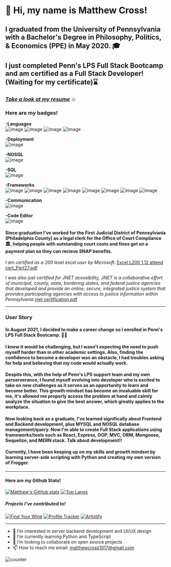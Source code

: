 <p align="center"> <h1>👋 Hi, my name is Matthew Cross!</h1> </p>

## I graduated from the University of Pennsylvania with a Bachelor's Degree in Philosophy, Politics, & Economics (PPE) in May 2020. 🎓

## I just completed Penn's LPS Full Stack Bootcamp and am certified as a Full Stack Developer! (Waiting for my certificate)⌛

### [*Take a look at my resume*](https://docs.google.com/document/d/1HOzr1bBkC3nN_z0Mglpie7cdjutdz_zH22lqIPRAX7c/edit?usp=sharing) ☺

### Here are my badges!

**-Languages**  
![image](https://img.shields.io/badge/CSS3-1572B6?style=for-the-badge&logo=css3&logoColor=white)
![image](https://img.shields.io/badge/HTML5-E34F26?style=for-the-badge&logo=html5&logoColor=white)
![image](https://img.shields.io/badge/JavaScript-323330?style=for-the-badge&logo=javascript&logoColor=F7DF1E)
![image](https://img.shields.io/badge/json-5E5C5C?style=for-the-badge&logo=json&logoColor=white)  

**-Deployment**  
![image](https://img.shields.io/badge/Heroku-430098?style=for-the-badge&logo=heroku&logoColor=white)  

**-NOSQL**  
![image](https://img.shields.io/badge/MongoDB-4EA94B?style=for-the-badge&logo=mongodb&logoColor=white)  

**-SQL**  
![image](https://img.shields.io/badge/MySQL-005C84?style=for-the-badge&logo=mysql&logoColor=white)  

**-Frameworks**  
![image](https://img.shields.io/badge/Apollo%20GraphQL-311C87?&style=for-the-badge&logo=Apollo%20GraphQL&logoColor=white)
![image](https://img.shields.io/badge/Bootstrap-563D7C?style=for-the-badge&logo=bootstrap&logoColor=white)
![image](https://img.shields.io/badge/Tailwind_CSS-38B2AC?style=for-the-badge&logo=tailwind-css&logoColor=white)
![image](https://img.shields.io/badge/Express.js-000000?style=for-the-badge&logo=express&logoColor=white)
![image](https://img.shields.io/badge/Jest-C21325?style=for-the-badge&logo=jest&logoColor=white)
![image](https://img.shields.io/badge/npm-CB3837?style=for-the-badge&logo=npm&logoColor=white)
![image](https://img.shields.io/badge/React-20232A?style=for-the-badge&logo=react&logoColor=61DAFB)
![image](https://img.shields.io/badge/Redux-593D88?style=for-the-badge&logo=redux&logoColor=white)  

 **-Communication**  
![image](https://img.shields.io/badge/Slack-4A154B?style=for-the-badge&logo=slack&logoColor=white)  

 **-Code Editor**  
![image](https://img.shields.io/badge/Visual_Studio_Code-0078D4?style=for-the-badge&logo=visual%20studio%20code&logoColor=white)  

#### Since graduation I've worked for the First Judicial District of Pennsylvania (Philadelphia County) as a legal clerk for the Office of Court Compliance 🏛️, helping people with outstanding court costs and fines get on a payment plan so they can recieve SNAP benefits. 

*I am certified as a 200 level excel user by Microsoft:* 
[Excel L200 1.12 attend cert_Part27.pdf](https://github.com/matt-cross23/matt-cross23/files/8004163/Excel.L200.1.12.attend.cert_Part27.pdf)

*I was also just certified for JNET acessibility, JNET is a collaborative effort of municipal, county, state, bordering states, and federal justice agencies that developed and provide an online, secure, integrated justice system that provides participating agencies with access to justice information within Pennsylvania*
[jnet certification.pdf](https://github.com/matt-cross23/matt-cross23/files/8090457/jnet.overview.pdf)

---

### **User Story**

#### In August 2021, I decided to make a career change so I enrolled in Penn's LPS Full Stack Bootcamp. 👨‍💻

#### I knew it would be challenging, but I wasn't expecting the need to push myself harder than in other academic settings. Also, finding the confidence to become a developer was an obstacle, I had troubles asking for help and believing that my code would actually work. 

#### Despite this, with the help of Penn's LPS support team and my own perserverance, I found myself evolving into developer who is excited to take on new challenges as it serves as an opportunity to learn and become better. This growth mindset has become an invaluable skill for me, it's allowed me properly access the problem at hand and calmly analyze the situation to give the best answer, which greatly applies to the workplace.     

#### Now looking back as a graduate, I've learned significally about Frontend and Backend development, plus MYSQL and NOSQL database management/query. Now I'm able to create Full Stack applications using frameworks/tools such as React, Express, OOP, MVC, ORM, Mongoose, Sequelize, and MERN stack. Talk about development!!

#### Currently, I have been keeping up on my skills and growth mindset by learning server-side scripting with Python and creating my own version of Frogger.    
---

#### Here are my Github Stats!
 
[![Matthew's GitHub stats](https://github-readme-stats.vercel.app/api?username=matt-cross23&theme=tokyonight&show_icons=true)](https://github.com/matt-cross23/github-readme-stats)
[![Top Langs](https://github-readme-stats.vercel.app/api/top-langs/?username=matt-cross23&hide=html&theme=tokyonight)](https://github.com/matt-cross23/github-readme-stats)

##### Projects I've contributed to!

[![Find Your Wine](https://github-readme-stats.vercel.app/api/pin/?username=matt-cross23&repo=Find-Your-Wine&theme=dark)](https://github.com/matt-cross23/Find-Your-Wine)
[![Profile Tracker](https://github-readme-stats.vercel.app/api/pin/?username=zaydnubani&repo=Penn-Collab-Project-1&theme=dark)](https://github.com/zaydnubani/Penn-Collab-Project-1)
[![Artistify](https://github-readme-stats.vercel.app/api/pin/?username=mikepizzica&repo=artistify&theme=dark)](https://github.com/mikepizzica/artistify)

---

- 👀 I’m interested in server backend development and UI/UX design
- 🌱 I’m currently learning Python and TypeScript
- 💞️ I’m looking to collaborate on open source projects
- 📫 How to reach me email: matthewcross1017@gmail.com 

![counter](https://enyvrulwi7s4ubg.m.pipedream.net)


